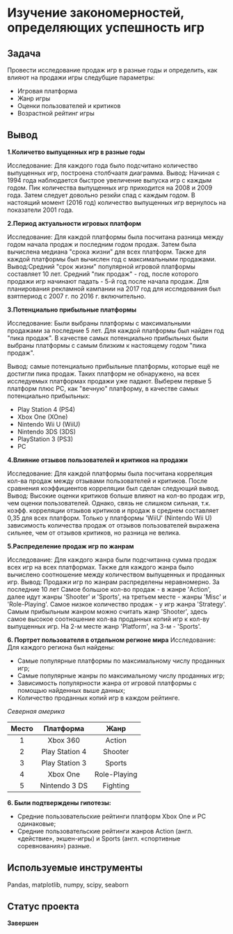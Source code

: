 # Изучение закономерностей, определяющих успешность игр

## Задача
Провести исследование продаж игр в разные годы и определить, как влияют на продажи игры следубщие параметры:
- Игровая платформа
- Жанр игры
- Оценки пользователей и критиков
- Возрастной рейтинг игры

## Вывод
**1.Количетво выпущенных игр в разные годы**

Исследование: Для каждого года было подсчитано количество выпущенных игр, построена столбчаатя диаграмма.
Вывод: Начиная с 1994 года наблюдается быстрое увеличение выпуска игр с каждым годом. Пик количества выпущенных игр приходится на 2008 и 2009 года. Затем следует довольно резкйи спад с каждым годом. В настоящий момент (2016 год) количество выпущенных игр вернулось на показатели 2001 года.

**2.Период актуальности игровых платформ**

Исследование: Для каждой платформы была посчитана разница между годом начала продаж и последним годом продаж. Затем была вычислена медиана "срока жизни" для всех платформ. Также для каждой платформы был вычислен год с максимальными продажами.
Вывод:Cредний "срок жизни" популярной игровой платформы составляет 10 лет. Средний "пик продаж" - год, после которого продажи игр начинают падать - 5-й год после начала продаж. Для планирования рекламной кампании на 2017 год для исследования был взятпериод с 2007 г. по 2016 г. включительно.

**3.Потенциально прибыльные платформы**

Исследование: Были выбраны платформы с максимальными продажами за последние 5 лет. Для каждой платформы был найден год "пика продаж". В качестве самых потенциально прибыльных были выбраны платформы с самым близким к настоящему годом "пика продаж".

Вывод: самые потенциально прибыльные платформы, которые ещё не достигли пика продаж. Таких платформ не обнаружено, на всех исследуемых платформах продажи уже падают. Выберем первые 5 платформ плюс PC, как "вечную" платформу, в качестве самых потенциально прибыльных:
- Play Station 4 (PS4)
- Xbox One (XOne)
- Nintendo Wii U (WiiU)
- Nintendo 3DS (3DS)
- PlayStation 3 (PS3)
- PC

**4.Влияние отзывов пользователей и критиков на продажи**

Исследование: Для каждой платформы была посчитана корреляция кол-ва продаж между отзывами пользователей и критиков. После сравнения коэффициентов корреляции был сделан следующий вывод.
Вывод: Высокие оценки критиков больше влияют на кол-во продаж игр, чем оценки пользователей. Однако, связь не слишком сильная, т.к. коэфф. корреляции отзывов критиков и продаж в среднем составляет 0,35 для всех платформ.
Только у платформы 'WiiU' (Nintendo Wii U) зависимость количества продаж от отзывов пользователей выражена сильнее, чем от отзывов критиков, но разница не велика.

**5.Распределение продаж игр по жанрам**

Исследование: Для каждого жанра были подсчитанна сумма продаж всех игр на всех платформах. Также для каждого жанра было вычислено соотношение между количеством выпущенных и проданных игр.
Вывод: Продажи игр по жанрам распределены неравномерно. За последние 10 лет Самое большое кол-во продаж - в жанре 'Action', далее идут жанры 'Shooter' и 'Sports', на третьем месте - жанры 'Misc' и 'Role-Playing'. Самое низкое количество продаж - у игр жанра 'Strategy'.
Самым прибыльным жанром можно считать жанр 'Shooter', здесь самое высокое соотношение кол-ва проданных копий игр к кол-ву выпущенных игр. На 2-м месте жанр 'Platform', на 3-м - 'Sports'.

**6. Портрет пользователя в отдельном регионе мира**
Исследование: Для каждого региона был найдены:
- Самые популярные платформы по максимальному числу проданных игр;
- Самые популярные жанры по максимальному числу проданных игр;
- Зависимость популярности жанра от игровой платформы с помощью найденных выше данных;
- Количество проданных копий игр в каждом рейтинге.

*Северная америка*

|Место|Платформа|Жанр|
|:---:|:-------:|:--:|
|1    |Xbox 360 |Action|
|2|Play Station 4|Shooter|
|3|Play Station 3|Sports|
|4|Xbox One|Role-Playing|
|5|Nintendo 3 DS|Fighting|

**6. Были подтверждены гипотезы:**

- Средние пользовательские рейтинги платформ Xbox One и PC одинаковые;
- Средние пользовательские рейтинги жанров Action (англ. «действие», экшен-игры) и Sports (англ. «спортивные соревнования») разные.

## Используемые инструменты
Pandas, matplotlib, numpy, scipy, seaborn
## Статус проекта
**Завершен**
